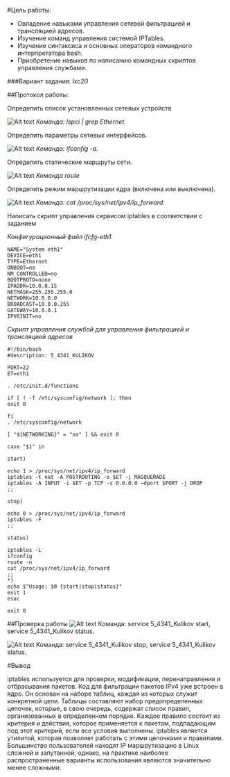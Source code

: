 #Цель работы:
* Овладение навыками управления сетевой фильтрацией и трансляцией адресов.
* Изучение команд управления системой IPTables.
* Изучение синтаксиса и основных операторов командного интерпретатора bash.
* Приобретение навыков по написанию командных скриптов управления службами.

###Вариант задания: *lxc20*

##Протокол  работы:


Определить список установленных сетевых устройств

![Alt text](https://raw.githubusercontent.com/vovakulikov/absUNIX/master/%D0%A1%D0%BD%D0%B8%D0%BC%D0%BE%D0%BA%20%D1%8D%D0%BA%D1%80%D0%B0%D0%BD%D0%B0%20%D0%BE%D1%82%202017-04-04%2020-55-58.png)
*Команда: lspci | grep Ethernet.*

Определить параметры сетевых интерфейсов.

![Alt text](https://raw.githubusercontent.com/vovakulikov/absUNIX/master/%D0%A1%D0%BD%D0%B8%D0%BC%D0%BE%D0%BA%20%D1%8D%D0%BA%D1%80%D0%B0%D0%BD%D0%B0%20%D0%BE%D1%82%202017-04-04%2020-57-08.png)
*Команда: ifconfig -a.*

Определить статические маршруты сети.

![Alt text](https://raw.githubusercontent.com/vovakulikov/absUNIX/master/%D0%A1%D0%BD%D0%B8%D0%BC%D0%BE%D0%BA%20%D1%8D%D0%BA%D1%80%D0%B0%D0%BD%D0%B0%20%D0%BE%D1%82%202017-04-04%2020-57-49.png)
*Команда route*

Определить режим маршрутизации ядра (включена или выключена).

![Alt text](https://raw.githubusercontent.com/vovakulikov/absUNIX/master/%D0%A1%D0%BD%D0%B8%D0%BC%D0%BE%D0%BA%20%D1%8D%D0%BA%D1%80%D0%B0%D0%BD%D0%B0%20%D0%BE%D1%82%202017-04-04%2020-59-15.png)
*Команда: cat /proc/sys/net/ipv4/ip_forward.*



Написать скрипт управления сервисом iptables в соответствии с заданием

*Конфигурационный файл ifcfg-eth1.*

    NAME="System eth1"
    DEVICE=eth1
    TYPE=Ethernet
    ONBOOT=no
    NM_CONTROLLED=no
    BOOTPROTO=none
    IPADDR=10.0.0.15
    NETMASK=255.255.255.0
    NETWORK=10.0.0.0
    BROADCAST=10.0.0.255
    GATEWAY=10.0.0.1
    IPV6INIT=no

*Скрипт управления службой для управления фильтрацией и трансляцией адресов*

    #!/bin/bash
	#description: 5_4341_KULIKOV

	PORT=22
	ET=eth1

	. /etc/init.d/functions

	if [ ! -f /etc/sysconfig/network ]; then
	exit 0

	fi
	. /etc/sysconfig/network

	[ "${NETWORKING}" = "no" ] && exit 0

	case "$1" in

	start)

	echo 1 > /proc/sys/net/ipv4/ip_forward
	iptables -t nat -A POSTROUTING -o $ET -j MASQUERADE
	iptables -A INPUT -i $ET -p TCP -s 0.0.0.0 —dport $PORT -j DROP
	;;

	stop)

	echo 0 > /proc/sys/net/ipv4/ip_forward
	iptables -F
	;;

	status)

	iptables -L
	ifconfig
	route -n 
	cat /proc/sys/net/ipv4/ip_forward
	;;
	*)
	echo $"Usage: $0 {start|stop|status}"
	exit 1
	esac

	exit 0



##Проверка работы
![Alt text](https://raw.githubusercontent.com/vovakulikov/absUNIX/master/%D0%A1%D0%BD%D0%B8%D0%BC%D0%BE%D0%BA%20%D1%8D%D0%BA%D1%80%D0%B0%D0%BD%D0%B0%20%D0%BE%D1%82%202017-04-04%2021-19-51.png)
Команда: service 5_4341_Kulikov start, service 5_4341_Kulikov status.


![Alt text](https://raw.githubusercontent.com/vovakulikov/absUNIX/master/%D0%A1%D0%BD%D0%B8%D0%BC%D0%BE%D0%BA%20%D1%8D%D0%BA%D1%80%D0%B0%D0%BD%D0%B0%20%D0%BE%D1%82%202017-04-04%2021-20-49.png)
Команда: service 5_4341_Kulikov stop, service 5_4341_Kulikov status.

#Вывод

iptables используется для проверки, модификации, перенаправления и отбрасывания пакетов. Код для фильтрации пакетов IPv4 уже встроен в ядро. Он основан на наборе таблиц, каждая из которых служит конкретной цели. Таблицы составляют набор предопределенных цепочек, которые, в свою очередь, содержат список правил, организованных в определенном порядке. Каждое правило состоит из критерия и действия, которое применяется к пакетам, подпадающим под этот критерий, если все условия выполнены. iptables является утилитой, которая позволяет работать с этими цепочками и правилами. Большинство пользователей находят IP маршрутизацию в Linux сложной и запутанной, однако, на практике наиболее распространенные варианты использования являются значительно менее сложными.
